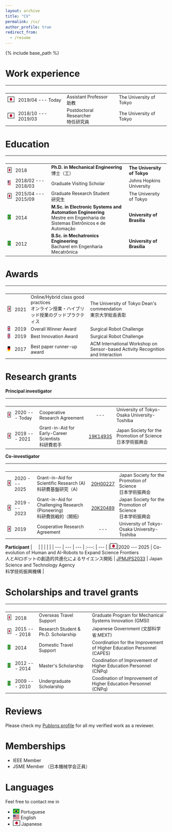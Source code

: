 ```yaml
---
layout: archive
title: "CV"
permalink: /cv/
author_profile: true
redirect_from:
  - /resume
---
```


{% include base_path %}

Work experience
======

|<img width=20/>|     |     |     |
| --- | --- | --- | --- |
|<img style='border:1px solid #000000' src="/images/japan_flag.png" width="20" height="15">|2019/04 --- Today| Assistant Professor <br>助教|The University of Tokyo|
|<img style='border:1px solid #000000' src="/images/japan_flag.png" width="20" height="15">|2018/10 --- 2019/03| Postdoctoral Researcher <br>特任研究員| The University of Tokyo |

Education 
======

|<img width=20/>|     |     |     |
| --- | --- | --- | --- |
|<img style='border:1px solid #000000' src="/images/japan_flag.png" width="20" height="15">|2018 |**Ph.D. in Mechanical Engineering** <br> 博士（工）| **The University of Tokyo**|
|<img src="/images/usa_flag.png" width="20" height="15">|2018/02 --- 2018/03| Graduate Visiting Scholar | Johns Hopkins University |
|<img style='border:1px solid #000000' src="/images/japan_flag.png" width="20" height="15">|2015/04 --- 2015/09| Graduate Research Student <br>研究生| The University of Tokyo |
|<img src="/images/brazil_flag.png" width="20" height="15">|2014| **M.Sc. in Electronic Systems and Automation Engineering** <br> Mestre em Engenharia de Sistemas Eletrônicos e de Automação | **University of Brasilia** |
|<img src="/images/brazil_flag.png" width="20" height="15">|2012| **B.Sc. in Mechatronics Engineering** <br> Bacharel em Engenharia Mecatrônica | **University of Brasilia** |

Awards
=====

|<img width=20/>|     |     |     |
| --- | --- | --- | --- |
|<img style='border:1px solid #000000' src="/images/japan_flag.png" width="20" height="15">|2021 | Online/Hybrid class good practices <br> オンライン授業・ハイブリッド授業のグッドプラクティス | The University of Tokyo Dean's commendation <br> 東京大学総長表彰 |
|<img src="/images/uk_flag.png" width="20" height="15">|2019 | Overall Winner Award | Surgical Robot Challenge |
|<img src="/images/uk_flag.png" width="20" height="15">|2019 | Best Innovation Award | Surgical Robot Challenge |
|<img src="/images/germany_flag.png" width="20" height="15">|2017 | Best paper runner-up award | ACM International Workshop on Sensor-based Activity Recognition and Interaction |

Research grants
======

**Principal investigator**

|<img width=20/>|     |     |       |     |
| ---           | --- | --- | :---: | --- |
|<img style='border:1px solid #000000' src="/images/japan_flag.png" width="20" height="15">|2020 --- Today | Cooperative Research Agreement | --- | University of Tokyo-Osaka University-Toshiba |
|<img style='border:1px solid #000000' src="/images/japan_flag.png" width="20" height="15">|2019 --- 2021  | Grant-in-Aid for Early-Career Scientists <br>科研費若手 |[19K14935](https://kaken.nii.ac.jp/en/grant/KAKENHI-PROJECT-19K14935/) | Japan Society for the Promotion of Science <br>日本学術振興会 |

**Co-investigator**

|<img width=20/>|     |     |       |     |
| ---           | --- | --- | :---: | --- |
|<img style='border:1px solid #000000' src="/images/japan_flag.png" width="20" height="15">|2020 --- 2025 | Grant-in-Aid for Scientific Research (A) <br>科研費基盤研究（A) | [20H00227](https://kaken.nii.ac.jp/en/grant/KAKENHI-PROJECT-20H00227/) | Japan Society for the Promotion of Science　<br>日本学術振興会 |
|<img style='border:1px solid #000000' src="/images/japan_flag.png" width="20" height="15">|2019 --- 2023 | Grant-in-Aid for Challenging Research (Pioneering) <br>科研費挑戦的（開拓) |[20K20489](https://kaken.nii.ac.jp/en/grant/KAKENHI-PROJECT-20K20489/) | Japan Society for the Promotion of Science　<br>日本学術振興会 |
|<img style='border:1px solid #000000' src="/images/japan_flag.png" width="20" height="15">|2019 | Cooperative Research Agreement | --- | University of Tokyo-Osaka University-Toshiba |

**Participant**
|<img width=20/>|     |     |       |     |
| ---           | --- | --- | :---: | --- |
|<img style='border:1px solid #000000' src="/images/japan_flag.png" width="20" height="15">|2020 --- 2025 | Co-evolution of Human and AI-Robots to Expand Science Frontiers <br>人とAIロボットの創造的共進化によるサイエンス開拓 | [JPMJPS2033](https://sites.google.com/g.ecc.u-tokyo.ac.jp/moonshot-ai-science-robot/) | Japan Science and Technology Agency　<br>科学技術振興機構 |


Scholarships and travel grants
======

|<img width=20/>|     |     |     |
| ---           | --- | --- | --- |
|<img style='border:1px solid #000000' src="/images/japan_flag.png" width="20" height="15">|2018 | Overseas Travel Support | Graduate Program for Mechanical Systems Innovation (GMSI) |
|<img style='border:1px solid #000000' src="/images/japan_flag.png" width="20" height="15">|2015 --- 2018 | Research Student & Ph.D. Scholarship | Japanese Government (文部科学省:MEXT) |
|<img src="/images/brazil_flag.png" width="20" height="15">|2014 | Domestic Travel Support | Coordination for the Improvement of Higher Education Personnel (CAPES) |
|<img src="/images/brazil_flag.png" width="20" height="15">|2012 --- 2014 | Master's Scholarship | Coodination of Improvement of Higher Education Personnel (CNPq) |
|<img src="/images/brazil_flag.png" width="20" height="15">|2009 --- 2010 | Undergraduate Scholarship | Coodination of Improvement of Higher Education Personnel (CNPq) |

Reviews
======
Please check my [Publons profile](https://publons.com/researcher/1488056/murilo-marques-marinho/) for all my verified work as a reviewer.

Memberships 
======
* IEEE Member
* JSME Member （日本機械学会正員）

Languages 
======
Feel free to contact me in
* <img src="/images/brazil_flag.png" width="20" height="15"> Portuguese
* <img src="/images/usa_flag.png" width="20" height="15"> English
* <img style='border:1px solid #000000' src="/images/japan_flag.png" width="20" height="15"> Japanese
